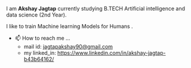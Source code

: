 I am **Akshay Jagtap** currently studying B.TECH Artificial intelligence and data science (2nd Year).

I like to train Machine learning Models for Humans . 
- 📫 How to reach me ...
  -  mail id: jagtapakshay90@gmail.com
  -  my linked_in: https://www.linkedin.com/in/akshay-jagtap-b43b64162/

<!---
akshxyjagtap/akshxyjagtap is a ✨ special ✨ repository because its `README.md` (this file) appears on your GitHub profile.
You can click the Preview link to take a look at your changes.
--->
